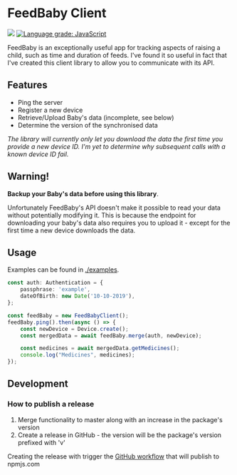 # FeedBaby Client

![](https://github.com/SketchingDev/feedbaby-client/workflows/On%20Push/badge.svg)
[![Language grade: JavaScript](https://img.shields.io/lgtm/grade/javascript/g/SketchingDev/feedbaby-client.svg?logo=lgtm&logoWidth=18)](https://lgtm.com/projects/g/SketchingDev/feedbaby-client/context:javascript)

FeedBaby is an exceptionally useful app for tracking aspects of raising a child, such as time and duration of feeds.
I've found it so useful in fact that I've created this client library to allow you to communicate with its API.

## Features

 * Ping the server
 * Register a new device
 * Retrieve/Upload Baby's data (incomplete, see below)
 * Determine the version of the synchronised data
  
_The library will currently only let you download the data the first time you provide a new device ID. I'm yet to
determine why subsequent calls with a known device ID fail._

## Warning!

**Backup your Baby's data before using this library**.

Unfortunately FeedBaby's API doesn't make it possible to read your data without potentially modifying it. This is 
because the endpoint for downloading your baby's data also requires you to upload it - except for the first
time a new device downloads the data.

## Usage

Examples can be found in [./examples](./examples).

```ts
const auth: Authentication = {
    passphrase: 'example',
    dateOfBirth: new Date('10-10-2019'),
};

const feedBaby = new FeedBabyClient();
feedBaby.ping().then(async () => {
    const newDevice = Device.create();
    const mergedData = await feedBaby.merge(auth, newDevice);

    const medicines = await mergedData.getMedicines();
    console.log("Medicines", medicines);
});
```

## Development

### How to publish a release

1. Merge functionality to master along with an increase in the package's version
2. Create a release in GitHub - the version will be the package's version prefixed with 'v'

Creating the release with trigger the [GitHub workflow](./.github/workflows/on-release.yml) that will publish to npmjs.com
